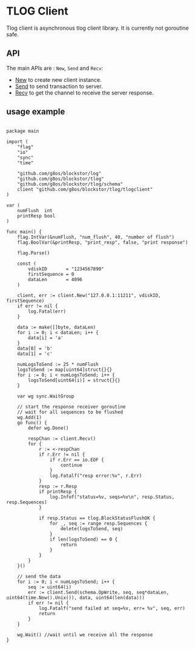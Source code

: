 # TLOG Client

Tlog client is asynchronous tlog client library. It is currently not goroutine safe.

## API

The main APIs are : `New`, `Send` and `Recv`:

- [New](https://godoc.org/github.com/g8os/blockstor/tlog/tlogclient#New) to create new client instance.
- [Send](https://godoc.org/github.com/g8os/blockstor/tlog/tlogclient#Client.Send) to send transaction to server.
- [Recv](https://godoc.org/github.com/g8os/blockstor/tlog/tlogclient#Client.Recv) to get the channel to receive the server
response.

## usage example

```

package main

import (
	"flag"
	"io"
	"sync"
	"time"

	"github.com/g8os/blockstor/log"
	"github.com/g8os/blockstor/tlog"
	"github.com/g8os/blockstor/tlog/schema"
	client "github.com/g8os/blockstor/tlog/tlogclient"
)

var (
	numFlush  int
	printResp bool
)

func main() {
	flag.IntVar(&numFlush, "num_flush", 40, "number of flush")
	flag.BoolVar(&printResp, "print_resp", false, "print response")

	flag.Parse()

	const (
		vdiskID       = "1234567890"
		firstSequence = 0
		dataLen       = 4096
	)

	client, err := client.New("127.0.0.1:11211", vdiskID, firstSequence)
	if err != nil {
		log.Fatal(err)
	}

	data := make([]byte, dataLen)
	for i := 0; i < dataLen; i++ {
		data[i] = 'a'
	}
	data[0] = 'b'
	data[1] = 'c'

	numLogsToSend := 25 * numFlush
	logsToSend := map[uint64]struct{}{}
	for i := 0; i < numLogsToSend; i++ {
		logsToSend[uint64(i)] = struct{}{}
	}

	var wg sync.WaitGroup

	// start the response receiver goroutine
	// wait for all sequences to be flushed
	wg.Add(1)
	go func() {
		defer wg.Done()

		respChan := client.Recv()
		for {
			r := <-respChan
			if r.Err != nil {
				if r.Err == io.EOF {
					continue
				}
				log.Fatalf("resp error:%v", r.Err)
			}
			resp := r.Resp
			if printResp {
				log.Infof("status=%v, seqs=%v\n", resp.Status, resp.Sequences)
			}

			if resp.Status == tlog.BlockStatusFlushOK {
				for _, seq := range resp.Sequences {
					delete(logsToSend, seq)
				}
				if len(logsToSend) == 0 {
					return
				}
			}
		}
	}()

	// send the data
	for i := 0; i < numLogsToSend; i++ {
		seq := uint64(i)
		err := client.Send(schema.OpWrite, seq, seq*dataLen, uint64(time.Now().Unix()), data, uint64(len(data)))
		if err != nil {
			log.Fatalf("send failed at seq=%v, err= %v", seq, err)
			return
		}
	}

	wg.Wait() //wait until we receive all the response
}
```
